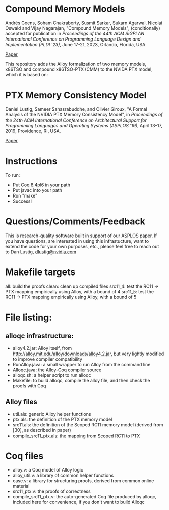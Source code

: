 # Compound Memory Models


Andrés Goens, Soham Chakraborty, Susmit Sarkar, Sukarn Agarwal, Nicolai Oswald and Vijay Nagarajan, "Compound Memory Models", (conditionally) accepted for publication in _Proceedings of the 44th ACM SIGPLAN International Conference on Programming Language Design and Implementation (PLDI ’23)_, June 17-21, 2023, Orlando, Florida, USA.

[Paper](addme.pdf)

This repository adds the Alloy formalization of two memory models, x86TSO and compound x86TSO-PTX (CMM) to the NVIDA PTX model, which it is based on:

# PTX Memory Consistency Model

Daniel Lustig, Sameer Sahasrabuddhe, and Olivier Giroux, "A Formal Analysis of the NVIDIA PTX Memory Consistency Model", in _Proceedings of the 24th ACM International Conference on Architectural Support for Programming Languages and Operating Systems (ASPLOS ’19)_, April 13–17, 2019, Providence, RI, USA.

[Paper](PTXMemoryModelASPLOS2019.pdf)


# Instructions

To run:
- Put Coq 8.4pl6 in your path
- Put javac into your path
- Run "make"
- Success!


# Questions/Comments/Feedback

This is research-quality software built in support of our ASPLOS paper.
If you have questions, are interested in using this infrastucture, want to extend the code for your own purposes, etc., please feel free to reach out to Dan Lustig, dlustig@nvidia.com


# Makefile targets

all: build the proofs
clean: clean up compiled files
src11_4: test the RC11 -> PTX mapping empirically using Alloy, with a bound of 4
src11_5: test the RC11 -> PTX mapping empirically using Alloy, with a bound of 5


# File listing:

## alloqc infrastructure:

* alloy4.2.jar: Alloy itself, from http://alloy.mit.edu/alloy/downloads/alloy4.2.jar, but very lightly modified to improve compiler compatibility
* RunAlloy.java: a small wrapper to run Alloy from the command line
* Alloqc.java: the Alloy-Coq compiler source
* alloqc.sh: a helper script to run alloqc
* Makefile: to build alloqc, compile the alloy file, and then check the proofs with Coq

## Alloy files

* util.als: generic Alloy helper functions
* ptx.als: the definition of the PTX memory model
* src11.als: the definition of the Scoped RC11 memory model (derived from [30], as described in paper)
* compile_src11_ptx.als: the mapping from Scoped RC11 to PTX

# Coq files

* alloy.v: a Coq model of Alloy logic
* alloy_util.v: a library of common helper functions
* case.v: a library for structuring proofs, derived from common online material
* src11_ptx.v: the proofs of correctness
* compile_src11_ptx.v: the auto-generated Coq file produced by alloqc, included here for convenience, if you don't want to build Alloqc
